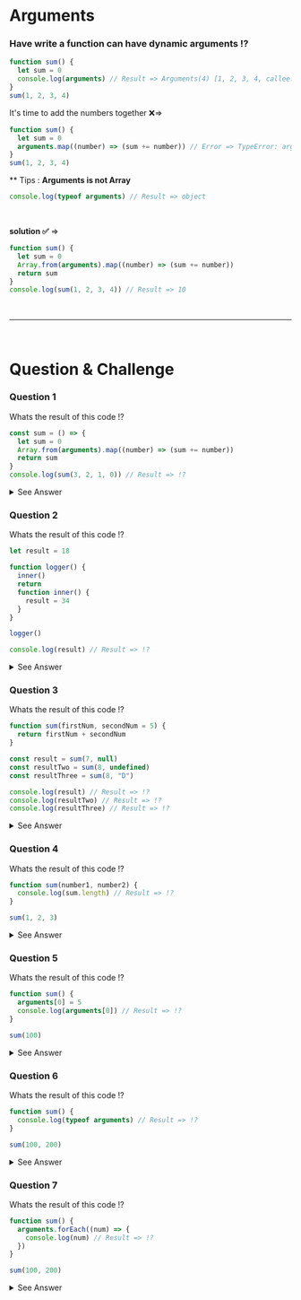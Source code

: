 # Arguments

### Have write a function can have dynamic arguments !?

```js
function sum() {
  let sum = 0
  console.log(arguments) // Result => Arguments(4) [1, 2, 3, 4, callee: ƒ, Symbol(Symbol.iterator): ƒ]
}
sum(1, 2, 3, 4)
```

It's time to add the numbers together ❌=>

```js
function sum() {
  let sum = 0
  arguments.map((number) => (sum += number)) // Error => TypeError: arguments.map is not a function
}
sum(1, 2, 3, 4)
```

\*\* Tips : <b>Arguments is not Array</b>

```js
console.log(typeof arguments) // Result => object
```

<br/>

<b>solution ✅</b> =>

```js
function sum() {
  let sum = 0
  Array.from(arguments).map((number) => (sum += number))
  return sum
}
console.log(sum(1, 2, 3, 4)) // Result => 10
```

<br/>
<hr/>
<br/>

# Question & Challenge

<!-- !------------------------------------------------------------------------------------ -->

### Question 1

Whats the result of this code !?

```js
const sum = () => {
  let sum = 0
  Array.from(arguments).map((number) => (sum += number))
  return sum
}
console.log(sum(3, 2, 1, 0)) // Result => !?
```

<details>
  <summary>See Answer</summary>
  <p>The Answer is => arguments is not defined</p> 
  <p>because arguments in <b>Arrow Function</b> is not defined , only access arguments is Normal Function</p>
</details>

<!-- !------------------------------------------------------------------------------------ -->

### Question 2

Whats the result of this code !?

```js
let result = 18

function logger() {
  inner()
  return
  function inner() {
    result = 34
  }
}

logger()

console.log(result) // Result => !?
```

<details>
  <summary>See Answer</summary>
  <p>The Answer is => 34</p> 
</details>

<!-- !------------------------------------------------------------------------------------ -->

### Question 3

Whats the result of this code !?

```js
function sum(firstNum, secondNum = 5) {
  return firstNum + secondNum
}

const result = sum(7, null)
const resultTwo = sum(8, undefined)
const resultThree = sum(8, "D")

console.log(result) // Result => !?
console.log(resultTwo) // Result => !?
console.log(resultThree) // Result => !?
```

<details>
  <summary>See Answer</summary>
  <p>The Answer of result is => 7</p> 
  <p>The Answer of resultTwo is => 13</p>
  <p>The Answer of resultThree is => 8D</p>

- Tips : if write any type except `undefined` the `initial` number is not `working`
</details>

<!-- !------------------------------------------------------------------------------------ -->

### Question 4

Whats the result of this code !?

```js
function sum(number1, number2) {
  console.log(sum.length) // Result => !?
}

sum(1, 2, 3)
```

<details>
  <summary>See Answer</summary>
  <p>The Answer is => 2</p>
</details>

<!-- !------------------------------------------------------------------------------------ -->

### Question 5

Whats the result of this code !?

```js
function sum() {
  arguments[0] = 5
  console.log(arguments[0]) // Result => !?
}

sum(100)
```

<details>
  <summary>See Answer</summary>
  <p>The Answer is => 5</p>
</details>

<!-- !------------------------------------------------------------------------------------ -->

### Question 6

Whats the result of this code !?

```js
function sum() {
  console.log(typeof arguments) // Result => !?
}

sum(100, 200)
```

<details>
  <summary>See Answer</summary>
  <p>The Answer is => object</p>
</details>

<!-- !------------------------------------------------------------------------------------ -->

### Question 7

Whats the result of this code !?

```js
function sum() {
  arguments.forEach((num) => {
    console.log(num) // Result => !?
  })
}

sum(100, 200)
```

<details>
  <summary>See Answer</summary>
  <p>The Answer is => Error : arguments.forEach us not a function</p>
</details>
